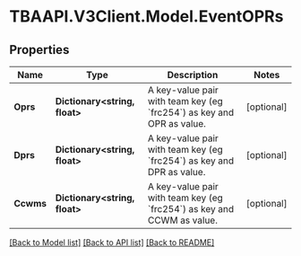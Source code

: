 
# TBAAPI.V3Client.Model.EventOPRs

## Properties

Name | Type | Description | Notes
------------ | ------------- | ------------- | -------------
**Oprs** | **Dictionary&lt;string, float&gt;** | A key-value pair with team key (eg &#x60;frc254&#x60;) as key and OPR as value. | [optional] 
**Dprs** | **Dictionary&lt;string, float&gt;** | A key-value pair with team key (eg &#x60;frc254&#x60;) as key and DPR as value. | [optional] 
**Ccwms** | **Dictionary&lt;string, float&gt;** | A key-value pair with team key (eg &#x60;frc254&#x60;) as key and CCWM as value. | [optional] 

[[Back to Model list]](../README.md#documentation-for-models)
[[Back to API list]](../README.md#documentation-for-api-endpoints)
[[Back to README]](../README.md)

